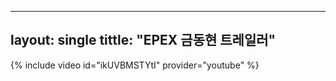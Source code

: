 ---
layout: single
tittle: "EPEX 금동현 트레일러"
--

{% include video id="ikUVBMSTYtI" provider="youtube" %}
